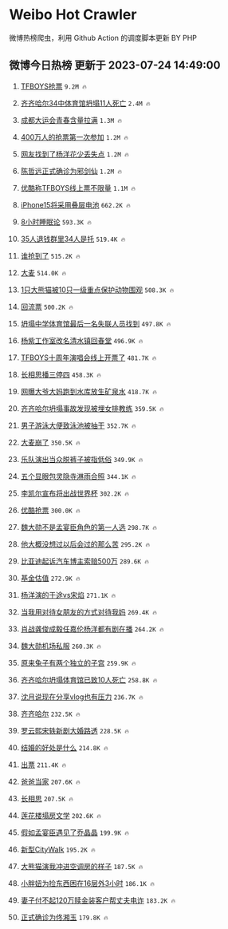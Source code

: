 # Weibo Hot Crawler 



微博热榜爬虫，利用 Github Action 的调度脚本更新 BY PHP 


## 微博今日热榜 更新于 2023-07-24 14:49:00 
1. [TFBOYS抢票](https://s.weibo.com/weibo?q=TFBOYS%E6%8A%A2%E7%A5%A8&t=31&band_rank=1&Refer=top) `9.2M 🔥` 

1. [齐齐哈尔34中体育馆坍塌11人死亡](https://s.weibo.com/weibo?q=%23%E9%BD%90%E9%BD%90%E5%93%88%E5%B0%9434%E4%B8%AD%E4%BD%93%E8%82%B2%E9%A6%86%E5%9D%8D%E5%A1%8C11%E4%BA%BA%E6%AD%BB%E4%BA%A1%23&t=31&band_rank=2&Refer=top) `2.4M 🔥` 

1. [成都大运会青春含量拉满](https://s.weibo.com/weibo?q=%23%E6%88%90%E9%83%BD%E5%A4%A7%E8%BF%90%E4%BC%9A%E9%9D%92%E6%98%A5%E5%90%AB%E9%87%8F%E6%8B%89%E6%BB%A1%23&t=31&band_rank=3&Refer=top) `1.3M 🔥` 

1. [400万人的抢票第一次参加](https://s.weibo.com/weibo?q=%23400%E4%B8%87%E4%BA%BA%E7%9A%84%E6%8A%A2%E7%A5%A8%E7%AC%AC%E4%B8%80%E6%AC%A1%E5%8F%82%E5%8A%A0%23&t=31&band_rank=4&Refer=top) `1.2M 🔥` 

1. [网友找到了杨洋花少丢失点](https://s.weibo.com/weibo?q=%23%E7%BD%91%E5%8F%8B%E6%89%BE%E5%88%B0%E4%BA%86%E6%9D%A8%E6%B4%8B%E8%8A%B1%E5%B0%91%E4%B8%A2%E5%A4%B1%E7%82%B9%23&t=31&band_rank=5&Refer=top) `1.2M 🔥` 

1. [陈哲远正式确诊为邪剑仙](https://s.weibo.com/weibo?q=%23%E9%99%88%E5%93%B2%E8%BF%9C%E6%AD%A3%E5%BC%8F%E7%A1%AE%E8%AF%8A%E4%B8%BA%E9%82%AA%E5%89%91%E4%BB%99%23&t=31&band_rank=6&Refer=top) `1.2M 🔥` 

1. [优酷称TFBOYS线上票不限量](https://s.weibo.com/weibo?q=%23%E4%BC%98%E9%85%B7%E7%A7%B0TFBOYS%E7%BA%BF%E4%B8%8A%E7%A5%A8%E4%B8%8D%E9%99%90%E9%87%8F%23&t=31&band_rank=7&Refer=top) `1.1M 🔥` 

1. [iPhone15将采用叠层电池](https://s.weibo.com/weibo?q=%23iPhone15%E5%B0%86%E9%87%87%E7%94%A8%E5%8F%A0%E5%B1%82%E7%94%B5%E6%B1%A0%23&t=31&band_rank=8&Refer=top) `662.2K 🔥` 

1. [8小时睡眠论](https://s.weibo.com/weibo?q=8%E5%B0%8F%E6%97%B6%E7%9D%A1%E7%9C%A0%E8%AE%BA&t=31&band_rank=9&Refer=top) `593.3K 🔥` 

1. [35人退钱群里34人是托](https://s.weibo.com/weibo?q=%2335%E4%BA%BA%E9%80%80%E9%92%B1%E7%BE%A4%E9%87%8C34%E4%BA%BA%E6%98%AF%E6%89%98%23&t=31&band_rank=10&Refer=top) `519.4K 🔥` 

1. [谁抢到了](https://s.weibo.com/weibo?q=%E8%B0%81%E6%8A%A2%E5%88%B0%E4%BA%86&t=31&band_rank=11&Refer=top) `515.2K 🔥` 

1. [大麦](https://s.weibo.com/weibo?q=%E5%A4%A7%E9%BA%A6&t=31&band_rank=12&Refer=top) `514.0K 🔥` 

1. [1只大熊猫被10只一级重点保护动物围观](https://s.weibo.com/weibo?q=%231%E5%8F%AA%E5%A4%A7%E7%86%8A%E7%8C%AB%E8%A2%AB10%E5%8F%AA%E4%B8%80%E7%BA%A7%E9%87%8D%E7%82%B9%E4%BF%9D%E6%8A%A4%E5%8A%A8%E7%89%A9%E5%9B%B4%E8%A7%82%23&t=31&band_rank=13&Refer=top) `508.3K 🔥` 

1. [回流票](https://s.weibo.com/weibo?q=%E5%9B%9E%E6%B5%81%E7%A5%A8&t=31&band_rank=14&Refer=top) `500.2K 🔥` 

1. [坍塌中学体育馆最后一名失联人员找到](https://s.weibo.com/weibo?q=%23%E5%9D%8D%E5%A1%8C%E4%B8%AD%E5%AD%A6%E4%BD%93%E8%82%B2%E9%A6%86%E6%9C%80%E5%90%8E%E4%B8%80%E5%90%8D%E5%A4%B1%E8%81%94%E4%BA%BA%E5%91%98%E6%89%BE%E5%88%B0%23&t=31&band_rank=15&Refer=top) `497.8K 🔥` 

1. [杨紫工作室改名清水镇回春堂](https://s.weibo.com/weibo?q=%23%E6%9D%A8%E7%B4%AB%E5%B7%A5%E4%BD%9C%E5%AE%A4%E6%94%B9%E5%90%8D%E6%B8%85%E6%B0%B4%E9%95%87%E5%9B%9E%E6%98%A5%E5%A0%82%23&t=31&band_rank=16&Refer=top) `496.9K 🔥` 

1. [TFBOYS十周年演唱会线上开票了](https://s.weibo.com/weibo?q=%23TFBOYS%E5%8D%81%E5%91%A8%E5%B9%B4%E6%BC%94%E5%94%B1%E4%BC%9A%E7%BA%BF%E4%B8%8A%E5%BC%80%E7%A5%A8%E4%BA%86%23&t=31&band_rank=17&Refer=top) `481.7K 🔥` 

1. [长相思播三停四](https://s.weibo.com/weibo?q=%23%E9%95%BF%E7%9B%B8%E6%80%9D%E6%92%AD%E4%B8%89%E5%81%9C%E5%9B%9B%23&t=31&band_rank=18&Refer=top) `458.3K 🔥` 

1. [网曝大爷大妈跑到水库放生矿泉水](https://s.weibo.com/weibo?q=%23%E7%BD%91%E6%9B%9D%E5%A4%A7%E7%88%B7%E5%A4%A7%E5%A6%88%E8%B7%91%E5%88%B0%E6%B0%B4%E5%BA%93%E6%94%BE%E7%94%9F%E7%9F%BF%E6%B3%89%E6%B0%B4%23&t=31&band_rank=19&Refer=top) `418.7K 🔥` 

1. [齐齐哈尔坍塌事故发现被埋女排教练](https://s.weibo.com/weibo?q=%23%E9%BD%90%E9%BD%90%E5%93%88%E5%B0%94%E5%9D%8D%E5%A1%8C%E4%BA%8B%E6%95%85%E5%8F%91%E7%8E%B0%E8%A2%AB%E5%9F%8B%E5%A5%B3%E6%8E%92%E6%95%99%E7%BB%83%23&t=31&band_rank=20&Refer=top) `359.5K 🔥` 

1. [男子游泳大便致泳池被抽干](https://s.weibo.com/weibo?q=%23%E7%94%B7%E5%AD%90%E6%B8%B8%E6%B3%B3%E5%A4%A7%E4%BE%BF%E8%87%B4%E6%B3%B3%E6%B1%A0%E8%A2%AB%E6%8A%BD%E5%B9%B2%23&t=31&band_rank=21&Refer=top) `352.7K 🔥` 

1. [大麦崩了](https://s.weibo.com/weibo?q=%E5%A4%A7%E9%BA%A6%E5%B4%A9%E4%BA%86&t=31&band_rank=22&Refer=top) `350.5K 🔥` 

1. [乐队演出当众脱裤子被指低俗](https://s.weibo.com/weibo?q=%23%E4%B9%90%E9%98%9F%E6%BC%94%E5%87%BA%E5%BD%93%E4%BC%97%E8%84%B1%E8%A3%A4%E5%AD%90%E8%A2%AB%E6%8C%87%E4%BD%8E%E4%BF%97%23&t=31&band_rank=23&Refer=top) `349.9K 🔥` 

1. [五个显眼包灵隐寺淋雨合照](https://s.weibo.com/weibo?q=%23%E4%BA%94%E4%B8%AA%E6%98%BE%E7%9C%BC%E5%8C%85%E7%81%B5%E9%9A%90%E5%AF%BA%E6%B7%8B%E9%9B%A8%E5%90%88%E7%85%A7%23&t=31&band_rank=24&Refer=top) `344.1K 🔥` 

1. [李凯尔宣布将出战世界杯](https://s.weibo.com/weibo?q=%23%E6%9D%8E%E5%87%AF%E5%B0%94%E5%AE%A3%E5%B8%83%E5%B0%86%E5%87%BA%E6%88%98%E4%B8%96%E7%95%8C%E6%9D%AF%23&t=31&band_rank=25&Refer=top) `302.2K 🔥` 

1. [优酷抢票](https://s.weibo.com/weibo?q=%E4%BC%98%E9%85%B7%E6%8A%A2%E7%A5%A8&t=31&band_rank=26&Refer=top) `300.0K 🔥` 

1. [魏大勋不是孟宴臣角色的第一人选](https://s.weibo.com/weibo?q=%23%E9%AD%8F%E5%A4%A7%E5%8B%8B%E4%B8%8D%E6%98%AF%E5%AD%9F%E5%AE%B4%E8%87%A3%E8%A7%92%E8%89%B2%E7%9A%84%E7%AC%AC%E4%B8%80%E4%BA%BA%E9%80%89%23&t=31&band_rank=27&Refer=top) `298.7K 🔥` 

1. [他大概没想过以后会过的那么苦](https://s.weibo.com/weibo?q=%E4%BB%96%E5%A4%A7%E6%A6%82%E6%B2%A1%E6%83%B3%E8%BF%87%E4%BB%A5%E5%90%8E%E4%BC%9A%E8%BF%87%E7%9A%84%E9%82%A3%E4%B9%88%E8%8B%A6&t=31&band_rank=28&Refer=top) `295.2K 🔥` 

1. [比亚迪起诉汽车博主索赔500万](https://s.weibo.com/weibo?q=%23%E6%AF%94%E4%BA%9A%E8%BF%AA%E8%B5%B7%E8%AF%89%E6%B1%BD%E8%BD%A6%E5%8D%9A%E4%B8%BB%E7%B4%A2%E8%B5%94500%E4%B8%87%23&t=31&band_rank=29&Refer=top) `289.6K 🔥` 

1. [基金估值](https://s.weibo.com/weibo?q=%E5%9F%BA%E9%87%91%E4%BC%B0%E5%80%BC&t=31&band_rank=30&Refer=top) `272.9K 🔥` 

1. [杨洋演的于途vs宋焰](https://s.weibo.com/weibo?q=%23%E6%9D%A8%E6%B4%8B%E6%BC%94%E7%9A%84%E4%BA%8E%E9%80%94vs%E5%AE%8B%E7%84%B0%23&t=31&band_rank=31&Refer=top) `271.1K 🔥` 

1. [当我用对待女朋友的方式对待我妈](https://s.weibo.com/weibo?q=%E5%BD%93%E6%88%91%E7%94%A8%E5%AF%B9%E5%BE%85%E5%A5%B3%E6%9C%8B%E5%8F%8B%E7%9A%84%E6%96%B9%E5%BC%8F%E5%AF%B9%E5%BE%85%E6%88%91%E5%A6%88&t=31&band_rank=32&Refer=top) `269.4K 🔥` 

1. [肖战龚俊成毅任嘉伦杨洋都有剧在播](https://s.weibo.com/weibo?q=%23%E8%82%96%E6%88%98%E9%BE%9A%E4%BF%8A%E6%88%90%E6%AF%85%E4%BB%BB%E5%98%89%E4%BC%A6%E6%9D%A8%E6%B4%8B%E9%83%BD%E6%9C%89%E5%89%A7%E5%9C%A8%E6%92%AD%23&t=31&band_rank=33&Refer=top) `264.2K 🔥` 

1. [魏大勋机场私服](https://s.weibo.com/weibo?q=%23%E9%AD%8F%E5%A4%A7%E5%8B%8B%E6%9C%BA%E5%9C%BA%E7%A7%81%E6%9C%8D%23&t=31&band_rank=34&Refer=top) `260.3K 🔥` 

1. [原来兔子有两个独立的子宫](https://s.weibo.com/weibo?q=%23%E5%8E%9F%E6%9D%A5%E5%85%94%E5%AD%90%E6%9C%89%E4%B8%A4%E4%B8%AA%E7%8B%AC%E7%AB%8B%E7%9A%84%E5%AD%90%E5%AE%AB%23&t=31&band_rank=35&Refer=top) `259.9K 🔥` 

1. [齐齐哈尔坍塌体育馆已致10人死亡](https://s.weibo.com/weibo?q=%23%E9%BD%90%E9%BD%90%E5%93%88%E5%B0%94%E5%9D%8D%E5%A1%8C%E4%BD%93%E8%82%B2%E9%A6%86%E5%B7%B2%E8%87%B410%E4%BA%BA%E6%AD%BB%E4%BA%A1%23&t=31&band_rank=36&Refer=top) `258.8K 🔥` 

1. [沈月说现在分享vlog也有压力](https://s.weibo.com/weibo?q=%23%E6%B2%88%E6%9C%88%E8%AF%B4%E7%8E%B0%E5%9C%A8%E5%88%86%E4%BA%ABvlog%E4%B9%9F%E6%9C%89%E5%8E%8B%E5%8A%9B%23&t=31&band_rank=37&Refer=top) `236.7K 🔥` 

1. [齐齐哈尔](https://s.weibo.com/weibo?q=%E9%BD%90%E9%BD%90%E5%93%88%E5%B0%94&t=31&band_rank=38&Refer=top) `232.5K 🔥` 

1. [罗云熙宋轶新剧大婚路透](https://s.weibo.com/weibo?q=%23%E7%BD%97%E4%BA%91%E7%86%99%E5%AE%8B%E8%BD%B6%E6%96%B0%E5%89%A7%E5%A4%A7%E5%A9%9A%E8%B7%AF%E9%80%8F%23&t=31&band_rank=39&Refer=top) `228.5K 🔥` 

1. [结婚的好处是什么](https://s.weibo.com/weibo?q=%23%E7%BB%93%E5%A9%9A%E7%9A%84%E5%A5%BD%E5%A4%84%E6%98%AF%E4%BB%80%E4%B9%88%23&t=31&band_rank=40&Refer=top) `214.8K 🔥` 

1. [出票](https://s.weibo.com/weibo?q=%E5%87%BA%E7%A5%A8&t=31&band_rank=41&Refer=top) `211.4K 🔥` 

1. [爸爸当家](https://s.weibo.com/weibo?q=%E7%88%B8%E7%88%B8%E5%BD%93%E5%AE%B6&t=31&band_rank=42&Refer=top) `207.6K 🔥` 

1. [长相思](https://s.weibo.com/weibo?q=%E9%95%BF%E7%9B%B8%E6%80%9D&t=31&band_rank=43&Refer=top) `207.5K 🔥` 

1. [莲花楼塌房文学](https://s.weibo.com/weibo?q=%23%E8%8E%B2%E8%8A%B1%E6%A5%BC%E5%A1%8C%E6%88%BF%E6%96%87%E5%AD%A6%23&t=31&band_rank=44&Refer=top) `202.6K 🔥` 

1. [假如孟宴臣遇见了乔晶晶](https://s.weibo.com/weibo?q=%23%E5%81%87%E5%A6%82%E5%AD%9F%E5%AE%B4%E8%87%A3%E9%81%87%E8%A7%81%E4%BA%86%E4%B9%94%E6%99%B6%E6%99%B6%23&t=31&band_rank=45&Refer=top) `199.9K 🔥` 

1. [新型CityWalk](https://s.weibo.com/weibo?q=%23%E6%96%B0%E5%9E%8BCityWalk%23&t=31&band_rank=46&Refer=top) `195.2K 🔥` 

1. [大熊猫演我冲进空调房的样子](https://s.weibo.com/weibo?q=%23%E5%A4%A7%E7%86%8A%E7%8C%AB%E6%BC%94%E6%88%91%E5%86%B2%E8%BF%9B%E7%A9%BA%E8%B0%83%E6%88%BF%E7%9A%84%E6%A0%B7%E5%AD%90%23&t=31&band_rank=47&Refer=top) `187.5K 🔥` 

1. [小胖妞为捡东西困在16层外3小时](https://s.weibo.com/weibo?q=%23%E5%B0%8F%E8%83%96%E5%A6%9E%E4%B8%BA%E6%8D%A1%E4%B8%9C%E8%A5%BF%E5%9B%B0%E5%9C%A816%E5%B1%82%E5%A4%963%E5%B0%8F%E6%97%B6%23&t=31&band_rank=48&Refer=top) `186.1K 🔥` 

1. [妻子付不起120万赎金装客户帮丈夫电诈](https://s.weibo.com/weibo?q=%23%E5%A6%BB%E5%AD%90%E4%BB%98%E4%B8%8D%E8%B5%B7120%E4%B8%87%E8%B5%8E%E9%87%91%E8%A3%85%E5%AE%A2%E6%88%B7%E5%B8%AE%E4%B8%88%E5%A4%AB%E7%94%B5%E8%AF%88%23&t=31&band_rank=49&Refer=top) `183.2K 🔥` 

1. [正式确诊为佟湘玉](https://s.weibo.com/weibo?q=%23%E6%AD%A3%E5%BC%8F%E7%A1%AE%E8%AF%8A%E4%B8%BA%E4%BD%9F%E6%B9%98%E7%8E%89%23&t=31&band_rank=50&Refer=top) `179.8K 🔥` 

